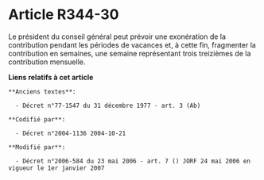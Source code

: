 # Article R344-30

Le président du conseil général peut prévoir une exonération de la contribution pendant les périodes de vacances et, à cette
fin, fragmenter la contribution en semaines, une semaine représentant trois treizièmes de la contribution mensuelle.

**Liens relatifs à cet article**

	**Anciens textes**:

	  - Décret n°77-1547 du 31 décembre 1977 - art. 3 (Ab)

	**Codifié par**:

	  - Décret n°2004-1136 2004-10-21

	**Modifié par**:

	  - Décret n°2006-584 du 23 mai 2006 - art. 7 () JORF 24 mai 2006 en vigueur le 1er janvier 2007
